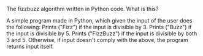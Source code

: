 The fizzbuzz algorithm written in Python code. What is this?

A simple program made in Python, which given the input of the user does the following:
    Prints ("Fizz") if the input is divisible by 3.
    Prints ("Buzz") if the input is divisible by 5.
    Prints ("FizzBuzz") if the input is divisible by both 3 and 5.
    Otherwise, if input doesn't comply with the above, the program returns input itself.

